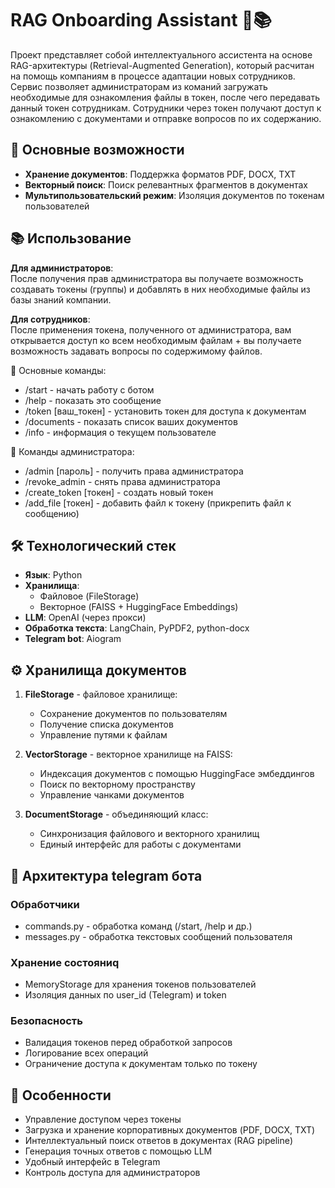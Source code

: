 # RAG Onboarding Assistant 🤖📚

Проект представляет собой интеллектуального ассистента на основе RAG-архитектуры (Retrieval-Augmented Generation), который расчитан на помощь компаниям в процессе адаптации новых сотрудников. Сервис позволяет администраторам из команий загружать необходимые для ознакомления файлы в токен, после чего передавать данный токен сотрудникам. Сотрудники через токен получают доступ к ознакомлению с документами и отправке вопросов по их содержанию.

## 📌 Основные возможности

- **Хранение документов**: Поддержка форматов PDF, DOCX, TXT
- **Векторный поиск**: Поиск релевантных фрагментов в документах
- **Мультипользовательский режим**: Изоляция документов по токенам пользователей

## 📚 Использование

**Для администраторов**:  
После получения прав администратора вы получаете возможность создавать токены (группы) и добавлять в них необходимые файлы из базы знаний компании.

**Для сотрудников**:  
После применения токена, полученного от администратора, вам открывается доступ ко всем необходимым файлам + вы получаете возможность задавать вопросы по содержимому файлов.

🔹 Основные команды:  
- /start - начать работу с ботом  
- /help - показать это сообщение  
- /token [ваш_токен] - установить токен для доступа к документам  
- /documents - показать список ваших документов  
- /info - информация о текущем пользователе  
  
🔹 Команды администратора:  
- /admin [пароль] - получить права администратора  
- /revoke_admin - снять права администратора  
- /create_token [токен] - создать новый токен  
- /add_file [токен] - добавить файл к токену (прикрепить файл к сообщению)  


## 🛠 Технологический стек

- **Язык**: Python
- **Хранилища**:
  - Файловое (FileStorage)
  - Векторное (FAISS + HuggingFace Embeddings)
- **LLM**: OpenAI (через прокси)
- **Обработка текста**: LangChain, PyPDF2, python-docx
- **Telegram bot**: Aiogram

## ⚙️ Хранилища документов

1. **FileStorage** - файловое хранилище:
   - Сохранение документов по пользователям
   - Получение списка документов
   - Управление путями к файлам

2. **VectorStorage** - векторное хранилище на FAISS:
   - Индексация документов с помощью HuggingFace эмбеддингов
   - Поиск по векторному пространству
   - Управление чанками документов

3. **DocumentStorage** - объединяющий класс:
   - Синхронизация файлового и векторного хранилищ
   - Единый интерфейс для работы с документами
 
## 🤖 Архитектура telegram бота

### **Обработчики**
   - commands.py - обработка команд (/start, /help и др.)
   - messages.py - обработка текстовых сообщений пользователя

### **Хранение состояниq**
   - MemoryStorage для хранения токенов пользователей
   - Изоляция данных по user_id (Telegram) и token

### **Безопасность**
   - Валидация токенов перед обработкой запросов
   - Логирование всех операций
   - Ограничение доступа к документам только по токену

## 🌟 Особенности

- Управление доступом через токены
- Загрузка и хранение корпоративных документов (PDF, DOCX, TXT)
- Интеллектуальный поиск ответов в документах (RAG pipeline)
- Генерация точных ответов с помощью LLM
- Удобный интерфейс в Telegram
- Контроль доступа для администраторов
